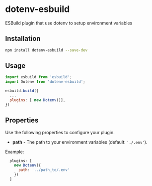 # dotenv-esbuild

ESBuild plugin that use dotenv to setup environment variables

## Installation

```bash
npm install dotenv-esbuild --save-dev
```

## Usage

```javascript
import esbuild from 'esbuild';
import Dotenv from 'dotenv-esbuild';

esbuild.build({
  ...
  plugins: [ new Dotenv()],
})
```

## Properties

Use the following properties to configure your plugin.

* **path** - The path to your environment variables (default: `'./.env'`).

Example:

```javascript
  plugins: [
    new Dotenv({
      path: '../path_to/.env'
    })
  ]

```
